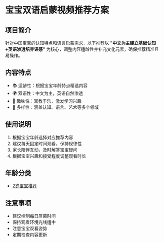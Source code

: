 # 宝宝双语启蒙视频推荐方案

## 项目简介
针对中国宝宝的认知特点和语言启蒙需求，以下推荐以 **"中文为主建立基础认知+英语渗透培养语感"** 为核心，调整内容适龄性并补充文化元素，确保推荐精准且易操作。

## 内容特点
- 📚 适龄性：根据宝宝年龄特点精选内容
- 🌍 双语性：中文为主，英语自然渗透
- 🎯 趣味性：寓教于乐，激发学习兴趣
- 🎨 多样性：涵盖认知、语言、艺术等多个领域

## 使用说明
1. 根据宝宝年龄选择对应推荐内容
2. 建议每天固定时间观看，保持规律性
3. 家长陪伴互动，及时解答宝宝疑问
4. 根据宝宝兴趣和接受程度调整观看时长

## 年龄分类
- [2岁宝宝推荐](./2岁宝宝推荐.md)

## 注意事项
- 建议控制每日屏幕时间
- 保持观看环境光线适中
- 注意宝宝观看姿势
- 定期检查内容更新